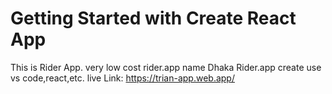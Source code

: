# Getting Started with Create React App
This is Rider App.
very low cost rider.app name Dhaka Rider.app create use  vs code,react,etc.
live Link:  https://trian-app.web.app/

